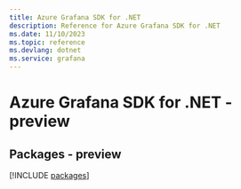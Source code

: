 ```yaml
---
title: Azure Grafana SDK for .NET
description: Reference for Azure Grafana SDK for .NET
ms.date: 11/10/2023
ms.topic: reference
ms.devlang: dotnet
ms.service: grafana
---
```

# Azure Grafana SDK for .NET - preview
## Packages - preview
[!INCLUDE [packages](grafana-index.md)]